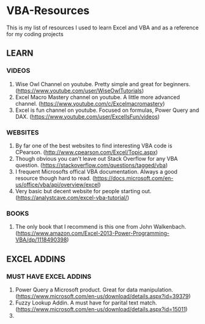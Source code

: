 # VBA-Resources

This is my list of resources I used to learn Excel and VBA and as a reference for my coding projects

## LEARN

### VIDEOS

1. Wise Owl Channel on youtube. Pretty simple and great for beginners.  (https://www.youtube.com/user/WiseOwlTutorials)
2. Excel Macro Mastery channel on youtube. A little more advanced channel. (https://www.youtube.com/c/Excelmacromastery)
3. Excel is fun channel on youtube. Focused on formulas, Power Query and DAX. (https://www.youtube.com/user/ExcelIsFun/videos)

### WEBSITES

1. By far one of the best websites to find interesting VBA code is CPearson. (http://www.cpearson.com/Excel/Topic.aspx)
2. Though obvious you can't leave out Stack Overflow for any VBA question. (https://stackoverflow.com/questions/tagged/vba)
3. I frequent Microsofts offical VBA documentation. Always a good resource though hard to read. (https://docs.microsoft.com/en-us/office/vba/api/overview/excel)
4. Very basic but decent website for people starting out. (https://analystcave.com/excel-vba-tutorial/)

### BOOKS

1. The only book that I recommend is this one from John Walkenbach. (https://www.amazon.com/Excel-2013-Power-Programming-VBA/dp/1118490398)


## EXCEL ADDINS 


### MUST HAVE EXCEL ADDINS

1. Power Query a Microsoft product. Great for data manipulation. (https://www.microsoft.com/en-us/download/details.aspx?id=39379)
2. Fuzzy Lookup Addin. A must have for parital text match. (https://www.microsoft.com/en-us/download/details.aspx?id=15011)
3. 






